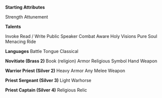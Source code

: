 **Starting Attributes**

Strength
Attunement

**Talents**

Invoke
Read / Write
Public Speaker
Combat Aware
Holy Visions
Pure Soul
Menacing
Ride

**Languages**
Battle Tongue
Classical

**Novitiate (Brass 2)**
Book (religion)
Armor
Religious Symbol
Hand Weapon

**Warrior Priest (Silver 2)**
Heavy Armor
Any Melee Weapon

**Priest Sergeant (Silver 3)**
Light Warhorse

**Priest Captain (Silver 4)**
Religious Relic